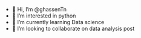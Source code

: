 - 👋 Hi, I’m @ghassenTn
- 👀 I’m interested in python 
- 🌱 I’m currently learning Data science
- 💞️ I’m looking to collaborate on data analysis post


<!---
ghassenTn/ghassenTn is a ✨ special ✨ repository because its `README.md` (this file) appears on your GitHub profile.
You can click the Preview link to take a look at your changes.
--->
